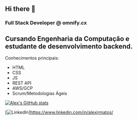 ## Hi there 👋
### Full Stack Developer @ omnify.cx
Cursando Engenharia da Computação e estudante de desenvolvimento backend.
---
Conhecimentos principais:
- HTML
- CSS
- JS
- REST API
- AWS/GCP
- Scrum/Metodologias Ágeis

[![Alex's GitHub stats](https://github-readme-stats.vercel.app/api?username=alexjrmatos&theme=github_dark)](https://github.com/alexjrmatos/github-readme-stats)

[![LinkedIn](https://img.shields.io/badge/LinkedIn-0077B5?style=for-the-badge&logo=linkedin&logoColor=white)]https://www.linkedin.com/in/alexjrmatos/
